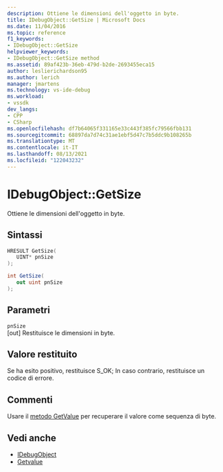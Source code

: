 ```yaml
---
description: Ottiene le dimensioni dell'oggetto in byte.
title: IDebugObject::GetSize | Microsoft Docs
ms.date: 11/04/2016
ms.topic: reference
f1_keywords:
- IDebugObject::GetSize
helpviewer_keywords:
- IDebugObject::GetSize method
ms.assetid: 89af423b-36eb-479d-b2de-2693455eca15
author: leslierichardson95
ms.author: lerich
manager: jmartens
ms.technology: vs-ide-debug
ms.workload:
- vssdk
dev_langs:
- CPP
- CSharp
ms.openlocfilehash: df7b64065f331165e33c443f385fc79566fbb131
ms.sourcegitcommit: 68897da7d74c31ae1ebf5d47c7b5ddc9b108265b
ms.translationtype: MT
ms.contentlocale: it-IT
ms.lasthandoff: 08/13/2021
ms.locfileid: "122043232"
---
```

# <a name="idebugobjectgetsize"></a>IDebugObject::GetSize
Ottiene le dimensioni dell'oggetto in byte.

## <a name="syntax"></a>Sintassi

```cpp
HRESULT GetSize( 
   UINT* pnSize
);
```

```csharp
int GetSize(
   out uint pnSize
);
```

## <a name="parameters"></a>Parametri
`pnSize`\
[out] Restituisce le dimensioni in byte.

## <a name="return-value"></a>Valore restituito
 Se ha esito positivo, restituisce S_OK; In caso contrario, restituisce un codice di errore.

## <a name="remarks"></a>Commenti
 Usare il [metodo GetValue](../../../extensibility/debugger/reference/idebugobject-getvalue.md) per recuperare il valore come sequenza di byte.

## <a name="see-also"></a>Vedi anche
- [IDebugObject](../../../extensibility/debugger/reference/idebugobject.md)
- [Getvalue](../../../extensibility/debugger/reference/idebugobject-getvalue.md)
